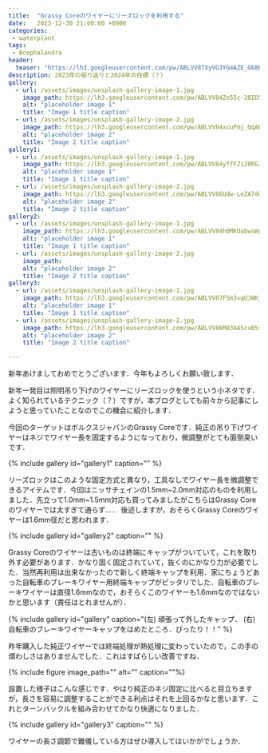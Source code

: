 ```yaml
---
title:  "Grassy Coreのワイヤーにリーズロックを利用する"
date:   2023-12-30 21:00:00 +0900
categories: 
 - waterplant
tags:
 - Bcephalandra
header:
  teaser: "https://lh3.googleusercontent.com/pw/ABLVV87XyVG3YGmAZE_G68B8CdqOtFClsCV23lcmLP9MeC8Zd_dsw9hmdKOydkr0CYp3ncqojrM_wnZpZac2CFEaz5gMNPpFV5jw5agnuAEssY7XwjbFp7tViBX1dLqpyvH1u9TjrtWc4A7TjXTjIeT1bG-X=w800-h532-s-no-gm?authuser=0"
description: 2023年の振り返りと2024年の目標（？）
gallery:
  - url: /assets/images/unsplash-gallery-image-1.jpg
    image_path: https://lh3.googleusercontent.com/pw/ABLVV84Zn55c-38ID520XCkeX8enWq-qBbBOm4PluovtHxKV_E0KI3z0uiaNMh_-7U8K-bui3k6MCrJlqdNaQJgeWM9lZvUn8ClrVmsX0Koq9VhnHuuH9WYgTPCw3BisROestevdazno0rTgCywjQ7GTygcS=w800-h532-s-no-gm?authuser=0
    alt: "placeholder image 1"
    title: "Image 1 title caption"
  - url: /assets/images/unsplash-gallery-image-2.jpg
    image_path: https://lh3.googleusercontent.com/pw/ABLVV84xcuPmj_QqA6O8HAsVYVR8nkhIR6b-C2y8_ujp_bDAjgdOwZbvEqmY7hfzPPl6seao05JSm7DGD-b0FApHDtDd2cRXYI60eF8wS9K4WXQS2lf2jKmkutiyeic103aNMPo7Zy4rACMYJ1J3vITTk24J=w800-h532-s-no-gm?authuser=0
    alt: "placeholder image 2"
    title: "Image 2 title caption"
gallery1:
  - url: /assets/images/unsplash-gallery-image-1.jpg
    image_path: https://lh3.googleusercontent.com/pw/ABLVV84yffFZi20RGJ9XKOzSuvoviTS7Ii3eH2LG9TBFJhgTu_TFrDMqfg5tpFxdmfHkOVp3NYtpxar6ad5NduXMW_7xGZKnqmbWQlvNwUse8Ci-WaVlXWE_-ZDTWw6MrvtjQD177uHjD8xM4F4TScI0ZD-x=w800-h532-s-no-gm?authuser=0
    alt: "placeholder image 1"
    title: "Image 1 title caption"
  - url: /assets/images/unsplash-gallery-image-2.jpg
    image_path: https://lh3.googleusercontent.com/pw/ABLVV86Udw-LeZA7ddEbaKp17QI6ybjUtM9r2W5M9eIf6Ajse29QVRPyzdQwuE8GaZtnYQaRg4WPf2mlpYIqrDCqWY9m3Cktrp_ByixMZukSlTZhe6rm3Dmt58k1u97jFW9XTC4OlQNh_zpSVvBkPFekTZ5A=w800-h532-s-no-gm?authuser=0
    alt: "placeholder image 2"
    title: "Image 2 title caption"
gallery2:
  - url: /assets/images/unsplash-gallery-image-1.jpg
    image_path: https://lh3.googleusercontent.com/pw/ABLVV84h0MKOabwsWgWLi4pwuQbLuBEP-ATalRbpGl1g8MlZ-41tXaGP1ukcVjKH1rEEq7fkmeWjG7-XXzm74HZgVmdl1BpyiPYaTD-MF1TcOSOxuFPB9gWfN621CDlne8jrog5qJ8aBW_4zuH3EISLF4oBH=w800-h532-s-no-gm?authuser=0
    alt: "placeholder image 1"
    title: "Image 1 title caption"
  - url: /assets/images/unsplash-gallery-image-2.jpg
    image_path: 
    alt: "placeholder image 2"
    title: "Image 2 title caption"
gallery3:
  - url: /assets/images/unsplash-gallery-image-1.jpg
    image_path: https://lh3.googleusercontent.com/pw/ABLVV87F5m3vqUJWKj8_lfIQEhdL1_aH62wdT_w1CE2G2dblQ9sSXKxSFbP7MzR7lAvasxsOR_oyJ8MMzxldrsugDAp0Th_nCsmQ-k8dWGaGdU4wk5yE-_JZI3chSvaqqsD01X3qbIoY7hjQt06owmoBxaK3=w800-h532-s-no-gm?authuser=0
    alt: "placeholder image 1"
    title: "Image 1 title caption"
  - url: /assets/images/unsplash-gallery-image-2.jpg
    image_path: https://lh3.googleusercontent.com/pw/ABLVV86M83AA5cvB5sxqrAimyYUHbRh6SlUaaLTnFQaaMBUc_3zgek_yZdEoamWE2_xy6wqdSm3yx4D8yae7sX1bcB65h2TOlzgmFcjLQmZSG5KjXmM-GAUJIdwC2XdifBQiRvGeV2GaxuyQkDwHaOd2XBIx=w800-h532-s-no-gm?authuser=0
    alt: "placeholder image 2"
    title: "Image 2 title caption"

---
```


新年あけましておめでとうございます．今年もよろしくお願い致します．

新年一発目は照明吊り下げのワイヤーにリーズロックを使うという小ネタです．よく知られているテクニック（？）ですが，本ブログとしても前々から記事にしようと思っていたことなのでこの機会に紹介します．

今回のターゲットはボルクスジャパンのGrassy Coreです．純正の吊り下げワイヤーはネジでワイヤー長を固定するようになっており，微調整がとても面倒臭いです．

{% include gallery id="gallery1" caption="" %}


リーズロックはこのような固定方式と異なり，工具なしでワイヤー長を微調整できるアイテムです．今回はニッサチェインの1.5mm~2.0mm対応のものを利用しました．先立って1.0mm~1.5mm対応も買ってみましたがこちらはGrassy Coreのワイヤーでは太すぎて通らず．．． 後述しますが，おそらくGrassy Coreのワイヤーは1.6mm径だと思われます．

{% include gallery id="gallery2" caption="" %}

Grassy Coreのワイヤーは古いものは終端にキャップがついていて，これを取り外す必要があります．かなり固く固定されていて，抜くのにかなり力が必要でした．当然再利用は出来なかったので新しく終端キャップを利用．家にちょうどあった自転車のブレーキワイヤー用終端キャップがピッタリでした．自転車のブレーキワイヤーは直径1.6mmなので，おそらくこのワイヤーも1.6mmなのではないかと思います（責任はとれませんが）．

{% include gallery id="gallery" caption="(左) 頑張って外したキャップ． (右) 自転車のブレーキワイヤーキャップをはめたところ．ぴったり！！" %}

昨年購入した純正ワイヤーでは終端処理が熱処理に変わっていたので，この手の煩わしさはありませんでした．これはすばらしい改善ですね．

{% include figure image_path="" alt="" caption=""%}

設置した様子はこんな感じです．やはり純正のネジ固定に比べると目立ちますが，長さを容易に調整することができる利点はそれを上回るかなと思います．これとターンバックルを組み合わせてかなり快適になりました．

{% include gallery id="gallery3" caption="" %}

ワイヤーの長さ調節で難儀している方はぜひ導入してはいかがでしょうか．




